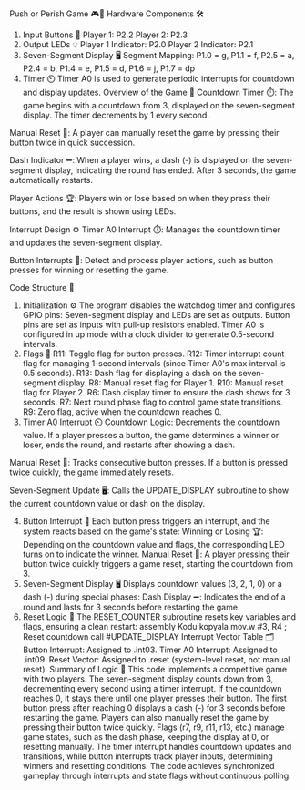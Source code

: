 Push or Perish Game 🎮🚦
Hardware Components 🛠️
1. Input Buttons 🔘
Player 1: P2.2
Player 2: P2.3
2. Output LEDs 💡
Player 1 Indicator: P2.0
Player 2 Indicator: P2.1
3. Seven-Segment Display 🖥️
Segment Mapping:
P1.0 = g, P1.1 = f, P2.5 = a, P2.4 = b, P1.4 = e, P1.5 = d, P1.6 = j, P1.7 = dp
4. Timer ⏲️
Timer A0 is used to generate periodic interrupts for countdown and display updates.
Overview of the Game 🎯
Countdown Timer ⏱️:
The game begins with a countdown from 3, displayed on the seven-segment display. The timer decrements by 1 every second.

Manual Reset 🔄:
A player can manually reset the game by pressing their button twice in quick succession.

Dash Indicator ➖:
When a player wins, a dash (-) is displayed on the seven-segment display, indicating the round has ended. After 3 seconds, the game automatically restarts.

Player Actions 🏆:
Players win or lose based on when they press their buttons, and the result is shown using LEDs.

Interrupt Design ⚙️
Timer A0 Interrupt ⏱️:
Manages the countdown timer and updates the seven-segment display.

Button Interrupts 🔘:
Detect and process player actions, such as button presses for winning or resetting the game.

Code Structure 🧩
1. Initialization ⚙️
The program disables the watchdog timer and configures GPIO pins:
Seven-segment display and LEDs are set as outputs.
Button pins are set as inputs with pull-up resistors enabled.
Timer A0 is configured in up mode with a clock divider to generate 0.5-second intervals.
2. Flags 🚩
R11: Toggle flag for button presses.
R12: Timer interrupt count flag for managing 1-second intervals (since Timer A0's max interval is 0.5 seconds).
R13: Dash flag for displaying a dash on the seven-segment display.
R8: Manual reset flag for Player 1.
R10: Manual reset flag for Player 2.
R6: Dash display timer to ensure the dash shows for 3 seconds.
R7: Next round phase flag to control game state transitions.
R9: Zero flag, active when the countdown reaches 0.
3. Timer A0 Interrupt ⏲️
Countdown Logic:
Decrements the countdown value. If a player presses a button, the game determines a winner or loser, ends the round, and restarts after showing a dash.

Manual Reset 🔄:
Tracks consecutive button presses. If a button is pressed twice quickly, the game immediately resets.

Seven-Segment Update 🖥️:
Calls the UPDATE_DISPLAY subroutine to show the current countdown value or dash on the display.

4. Button Interrupt 🔘
Each button press triggers an interrupt, and the system reacts based on the game's state:
Winning or Losing 🏆:
Depending on the countdown value and flags, the corresponding LED turns on to indicate the winner.
Manual Reset 🔄:
A player pressing their button twice quickly triggers a game reset, starting the countdown from 3.
5. Seven-Segment Display 🖥️
Displays countdown values (3, 2, 1, 0) or a dash (-) during special phases:
Dash Display ➖:
Indicates the end of a round and lasts for 3 seconds before restarting the game.
6. Reset Logic 🔄
The RESET_COUNTER subroutine resets key variables and flags, ensuring a clean restart:
assembly
Kodu kopyala
mov.w #3, R4 ; Reset countdown
call #UPDATE_DISPLAY
Interrupt Vector Table 🗂️
Button Interrupt: Assigned to .int03.
Timer A0 Interrupt: Assigned to .int09.
Reset Vector: Assigned to .reset (system-level reset, not manual reset).
Summary of Logic 📜
This code implements a competitive game with two players. The seven-segment display counts down from 3, decrementing every second using a timer interrupt. If the countdown reaches 0, it stays there until one player presses their button. The first button press after reaching 0 displays a dash (-) for 3 seconds before restarting the game. Players can also manually reset the game by pressing their button twice quickly. Flags (r7, r9, r11, r13, etc.) manage game states, such as the dash phase, keeping the display at 0, or resetting manually. The timer interrupt handles countdown updates and transitions, while button interrupts track player inputs, determining winners and resetting conditions. The code achieves synchronized gameplay through interrupts and state flags without continuous polling.
